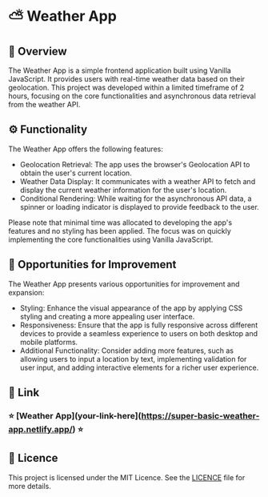 # :partly_sunny: Weather App

## :page_facing_up: Overview

The Weather App is a simple frontend application built using Vanilla JavaScript. It provides users with real-time weather data based on their geolocation. This project was developed within a limited timeframe of 2 hours, focusing on the core functionalities and asynchronous data retrieval from the weather API.

## :gear: Functionality

The Weather App offers the following features:

- Geolocation Retrieval: The app uses the browser's Geolocation API to obtain the user's current location.
- Weather Data Display: It communicates with a weather API to fetch and display the current weather information for the user's location.
- Conditional Rendering: While waiting for the asynchronous API data, a spinner or loading indicator is displayed to provide feedback to the user.

Please note that minimal time was allocated to developing the app's features and no styling has been applied. The focus was on quickly implementing the core functionalities using Vanilla JavaScript.

## :rocket: Opportunities for Improvement

The Weather App presents various opportunities for improvement and expansion:

- Styling: Enhance the visual appearance of the app by applying CSS styling and creating a more appealing user interface.
- Responsiveness: Ensure that the app is fully responsive across different devices to provide a seamless experience to users on both desktop and mobile platforms.
- Additional Functionality: Consider adding more features, such as allowing users to input a location by text, implementing validation for user input, and adding interactive elements for a richer user experience.

## :link: Link

### :star: [Weather App](your-link-here](https://super-basic-weather-app.netlify.app/) :star:


## :page_with_curl: Licence

This project is licensed under the MIT Licence. See the [LICENCE](LICENCE) file for more details.
